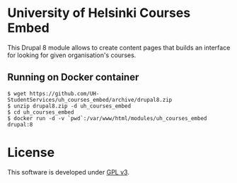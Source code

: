 # University of Helsinki Courses Embed
This Drupal 8 module allows to create content pages that builds an interface
for looking for given organisation's courses.

## Running on Docker container
```
$ wget https://github.com/UH-StudentServices/uh_courses_embed/archive/drupal8.zip
$ unzip drupal8.zip -d uh_courses_embed
$ cd uh_courses_embed
$ docker run -d -v `pwd`:/var/www/html/modules/uh_courses_embed drupal:8
```

# License
This software is developed under [GPL v3](LICENSE.txt).
